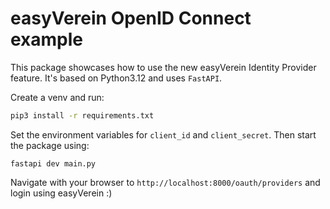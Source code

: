 # easyVerein OpenID Connect example

This package showcases how to use the new easyVerein Identity Provider feature.
It's based on Python3.12 and uses `FastAPI`.

Create a venv and run:
```bash
pip3 install -r requirements.txt
```

Set the environment variables for `client_id` and `client_secret`. 
Then start the package using:

`fastapi dev main.py`

Navigate with your browser to `http://localhost:8000/oauth/providers` and login using easyVerein :)